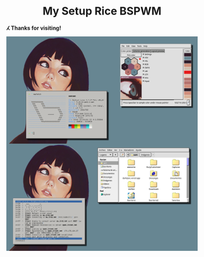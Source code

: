 <h1 align='center'>My Setup Rice BSPWM </h1>

**ⵃ Thanks for visiting!**

<img src='DesktopN1342.png' alt='Bspwm' align='right' width='550px'/>
<img src='cap6.png' alt='BSPWM' align='right' width='550px'/>
